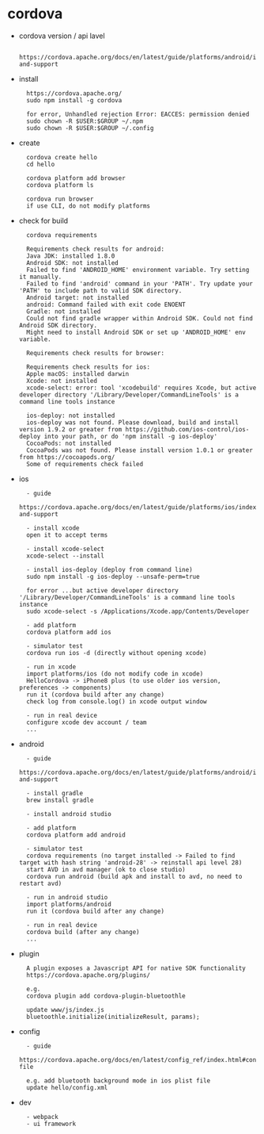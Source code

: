 # cordova

- cordova version / api lavel

        https://cordova.apache.org/docs/en/latest/guide/platforms/android/index.html#requirements-and-support

- install

        https://cordova.apache.org/
        sudo npm install -g cordova
      
        for error, Unhandled rejection Error: EACCES: permission denied
        sudo chown -R $USER:$GROUP ~/.npm
        sudo chown -R $USER:$GROUP ~/.config

- create

        cordova create hello
        cd hello

        cordova platform add browser        
        cordova platform ls

        cordova run browser
        if use CLI, do not modify platforms

- check for build

        cordova requirements

        Requirements check results for android:
        Java JDK: installed 1.8.0
        Android SDK: not installed
        Failed to find 'ANDROID_HOME' environment variable. Try setting it manually.
        Failed to find 'android' command in your 'PATH'. Try update your 'PATH' to include path to valid SDK directory.
        Android target: not installed
        android: Command failed with exit code ENOENT
        Gradle: not installed
        Could not find gradle wrapper within Android SDK. Could not find Android SDK directory.
        Might need to install Android SDK or set up 'ANDROID_HOME' env variable.

        Requirements check results for browser:

        Requirements check results for ios:
        Apple macOS: installed darwin
        Xcode: not installed
        xcode-select: error: tool 'xcodebuild' requires Xcode, but active developer directory '/Library/Developer/CommandLineTools' is a command line tools instance

        ios-deploy: not installed
        ios-deploy was not found. Please download, build and install version 1.9.2 or greater from https://github.com/ios-control/ios-deploy into your path, or do 'npm install -g ios-deploy'
        CocoaPods: not installed
        CocoaPods was not found. Please install version 1.0.1 or greater from https://cocoapods.org/
        Some of requirements check failed

- ios

        - guide
        https://cordova.apache.org/docs/en/latest/guide/platforms/ios/index.html#requirements-and-support

        - install xcode
        open it to accept terms
        
        - install xcode-select
        xcode-select --install
        
        - install ios-deploy (deploy from command line)
        sudo npm install -g ios-deploy --unsafe-perm=true
        
        for error ...but active developer directory '/Library/Developer/CommandLineTools' is a command line tools instance
        sudo xcode-select -s /Applications/Xcode.app/Contents/Developer
        
        - add platform
        cordova platform add ios

        - simulator test
        cordova run ios -d (directly without opening xcode)

        - run in xcode
        import platforms/ios (do not modify code in xcode)
        HelloCordova -> iPhone8 plus (to use older ios version, preferences -> components)
        run it (cordova build after any change)
        check log from console.log() in xcode output window

        - run in real device
        configure xcode dev account / team
        ...

- android

        - guide
        https://cordova.apache.org/docs/en/latest/guide/platforms/android/index.html#requirements-and-support

        - install gradle
        brew install gradle

        - install android studio

        - add platform
        cordova platform add android

        - simulator test
        cordova requirements (no target installed -> Failed to find target with hash string 'android-28' -> reinstall api level 28)
        start AVD in avd manager (ok to close studio)
        cordova run android (build apk and install to avd, no need to restart avd)

        - run in android studio
        import platforms/android
        run it (cordova build after any change)

        - run in real device
        cordova build (after any change)
        ...

- plugin

        A plugin exposes a Javascript API for native SDK functionality
        https://cordova.apache.org/plugins/
        
        e.g.
        cordova plugin add cordova-plugin-bluetoothle
        
        update www/js/index.js
        bluetoothle.initialize(initializeResult, params);

- config

        - guide
        https://cordova.apache.org/docs/en/latest/config_ref/index.html#config-file

        e.g. add bluetooth background mode in ios plist file
        update hello/config.xml

- dev

        - webpack
        - ui framework
        

 